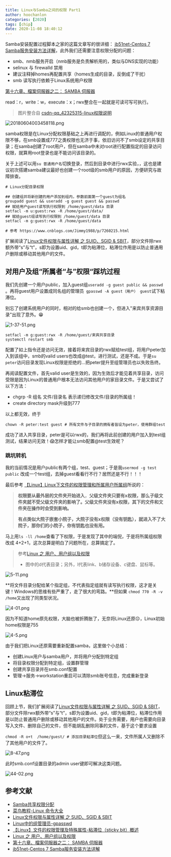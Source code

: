 ```yaml
---
title: Linux与Samba之间的权限 Part1
author: hoochanlon
categories: [2020]
tags: [chip]
date: 2020-11-08 18:40:12
---
```


Samba安装配置过程脚本之家的这篇文章写的很详细： [jb51net-Centos 7 Samba服务安装方法详解](https://www.jb51.net/article/162573.htm)，此外我们还需要注意权限分配的问题：

* smb、nmb服务开启（nmb服务是负责解析用的，类似与DNS实现的功能）
* selinux 与 firewalld 禁用
* 建议注释掉homes再配置共享（homes生成的目录，反倒成了干扰）
* smb 读写执行依赖于Linux系统用户权限

<!-- more -->

[第十六章、檔案伺服器之二： SAMBA 伺服器](http://linux.vbird.org/linux_server/0370samba.php)

read：r，write：w，execute：x；rwx整合在一起就是可读可写可执行。

> 图片整合自 [csdn-qq_42325315-linux权限说明](https://blog.csdn.net/qq_42325315/article/details/80474607)

![20180604003458118.png](https://i.loli.net/2020/11/04/5Q9GfDTuqU2aIzH.png)

samba权限是在Linux分配权限基础之上再进行调配的，例如Linux的普通用户权限不够，在smb设置成777之类权限也无济于事，依旧访问不了smb设定的共享目录；在samba创建了root用户，但在samba中未对root进行配置指定的目录访问权限，就算用root登录也是不能访问该目录的。

关于上述可以用`su 普通用户名`切换登录，然后到目录中进行rwx实验，，这也是建议初次搭建samba建议最好也创建一个root级的smb用户的原因，方便研究与故障排查。

```shell
# Linux分配目录权限 

## 创建组并将新创建的用户添加到组内，参数前面第一个guest为组名
groupadd guest && useradd -g guest guest && passwd
## 赋给用户guest读写执行权限到 /home/guest/data 目录
setfacl -m u:guest:rwx -R /home/guest/data/
## 赋给guest组读写执行权限到 /home/guest/data 目录
setfacl -m g:guest:rwx -R /home/guest/data

# 参考 https://www.cnblogs.com/Jimmy1988/p/7260215.html
```

扩展阅读了[Linux文件权限与属性详解 之 SUID、SGID & SBIT](https://www.cnblogs.com/Jimmy1988/p/7260215.html)，部分文件除rwx额外带“s”与“t”，s即为设置uid、gid，t即为粘滞位，粘滞位作用是以防止普通用户删除或移动其他用户的文件。

## 对用户及组“所属者“与”权限“踩坑过程

我们先创建一个用户public，加入guest组`useradd -g guest public && passwd` 。再将guest用户设置成同名组的管理员` gpasswd -A guest（用户） guest`试下粘滞位。

别忘了创建系统用户的同时，相对的给smb也创建一个，但进入"来宾共享资源目录"出现了意外。😁

![1-37-51.png](https://i.loli.net/2020/11/08/NVXeuUYiwoagC7O.png)

```shell
setfacl -m g:guest:rwx -R /home/guest/来宾共享目录
systemctl restart smb
```

配置了如上指令还是访问无效，接着将来宾目录的rwx赋给test组，将用户peter加入到该组中，smb的valid users也改成@test，进行测试，还是不成。于是`su peter`访问目录发现Linux权限是拒绝的...把peter提升至组管理员也以失败告终。

再阅读配置文件，首先valid user是生效的，因为生效后才能见着共享目录，访问受限是因为Linux的普通用户根本无法访问其他用户的家目录文件。于是又尝试了以下方法：

* chgrp -R 组名 文件/目录名      表示递归修改文件/目录的所属组！
* create directory mask升级到777

以上都无效，终于

```
chown -R peter:test guest # 所有文件与子目录的拥有者皆设为peter，使用群组test
```

成功了进入共享目录，peter是可以rwx的，我们再将此前创建的用户加入到test组测试，结果访问无效！😱怎样才能让smb配置@test生效呢？

### 跳坑转机

我的当前情况是用户public有两个组，test、guest；于是我`usermod -g test public` 改成一个test组，去掉guest看看行不行？居然还是不行！！！

最后参考 [【Linux】Linux下文件的权限管理和所属用户所属组](https://www.cnblogs.com/html55/p/13516659.html)所说的：

> **权限要从最外层的文件夹开始进入**，**父级文件夹只要有x权限，那么子级文件夹就不受父级文件夹的影响了。父级文件夹没有x权限，其下的文件和文件夹在操作时会受到影响。**
>
> **有点类似大院子嵌套小院子，大院子没有x权限（没有钥匙），就进入不了大院子，那你们的小院子，你有钥匙也没有用。**

马上用`ls -ll /home`查看了下权限，于是发现了其中的端倪，于是将所属组权限改成 4+2+1，这次总算是明白了问题所在，总算搞定了。

> 参考[Linux 之 用户、用户组以及权限](https://www.cnblogs.com/xs104/p/4510114.html)
>
> * 图中的d代表目录；另外，l代表link、b储存设备、c键盘、鼠标等。

![5-11.png](https://i.loli.net/2020/11/08/ROABXQvo4xGmkHD.png)

**将文件目录分配给某个指定组，不代表指定组就有读写执行权限，这才是关键！Windows的思维有些严重了，走了很大的弯路。**但如果 `chmod 770 -R -v /home`又出现了同类型状况。

![4-01.png](https://i.loli.net/2020/11/08/4eFEQZ6qOu3GWiU.png)

因为不知道home原先权限，大脑也被折腾胀了，无奈将Linux还原😔，Linux初始home权限是755

![4-5.png](https://i.loli.net/2020/11/08/xuqmMH7bf9oFwiI.png)

由于我们把Linux还原需要重新配置samba，这里做个小总结：

* 创建Linux用户与samba用户，并将用户分配到特定组
* 将目录权限分配到特定组，设置群管理
* 创建共享目录并在smb.conf配置
* 管理->服务->workstation重启可以清除smb账号信息，完成重新登录

## Linux粘滞位

回顾上节，我们扩展阅读了[Linux文件权限与属性详解 之 SUID、SGID & SBIT](https://www.cnblogs.com/Jimmy1988/p/7260215.html)，部分文件除rwx额外带“s”与“t”，s即为设置uid、gid，t即为粘滞位，粘滞位作用是以防止普通用户删除或移动其他用户的文件。处于业务需要，用户也需要向目录写入文件、删除自己的文件，但不能胡乱删除同事的文件，基于这个要求设置

`chmod -R o+t  /home/guest/ # 添加目录粘滞位`但这么一来，文件所属人又删除不了其他用户的文件了。

![8-47.png](https://i.loli.net/2020/11/08/uCNIeLxpV96Kocd.png)

此时smb.conf设置目录的admin user键即可解决这类问题。

![44-02.png](https://i.loli.net/2020/11/08/5aRG6kiCw4Pojef.png)


## 参考文献

* [Samba共享权限分配](https://www.cnblogs.com/liuquan/p/5644760.html)
* [菜鸟教程-Linux 命令大全](https://www.runoob.com/linux/linux-command-manual.html)
* [Linux文件权限与属性详解 之 SUID、SGID & SBIT](https://www.cnblogs.com/Jimmy1988/p/7260215.html)
*  [Linux中的组管理员-gpasswd](https://blog.csdn.net/u010599211/article/details/84969308)
* [【Linux】文件的权限管理及特殊属性-粘滞位（sticky bit）概述](https://blog.csdn.net/her__0_0/article/details/53930785)
* [Linux 之 用户、用户组以及权限](https://www.cnblogs.com/xs104/p/4510114.html)
* [第十六章、檔案伺服器之二： SAMBA 伺服器](http://linux.vbird.org/linux_server/0370samba.php)
*  [jb51net-Centos 7 Samba服务安装方法详解](https://www.jb51.net/article/162573.htm)